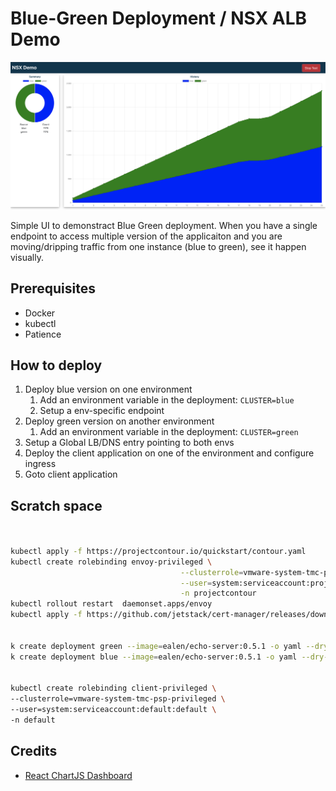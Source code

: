 # Blue-Green Deployment / NSX ALB Demo

![Screenshot](images/screenshot.png)

Simple UI to demonstract Blue Green deployment. 
When you have a single endpoint to access multiple version of the applicaiton and you are moving/dripping traffic from one instance (blue to green), see it happen visually.

## Prerequisites

- Docker
- kubectl
- Patience


## How to deploy

1. Deploy blue version on one environment
    1. Add an environment variable in the deployment: `CLUSTER=blue`
    1. Setup a env-specific endpoint
1. Deploy green version on another environment
    1. Add an environment variable in the deployment: `CLUSTER=green`
1. Setup a Global LB/DNS entry pointing to both envs
1. Deploy the client application on one of the environment and configure ingress
1. Goto client application

## Scratch space

```bash


kubectl apply -f https://projectcontour.io/quickstart/contour.yaml
kubectl create rolebinding envoy-privileged \
                                      --clusterrole=vmware-system-tmc-psp-privileged \
                                      --user=system:serviceaccount:projectcontour:envoy \
                                      -n projectcontour
kubectl rollout restart  daemonset.apps/envoy                   
kubectl apply -f https://github.com/jetstack/cert-manager/releases/download/v1.4.0/cert-manager.yaml


k create deployment green --image=ealen/echo-server:0.5.1 -o yaml --dry-run=client >  green.yaml
k create deployment blue --image=ealen/echo-server:0.5.1 -o yaml --dry-run=client >  blue.yaml


kubectl create rolebinding client-privileged \
--clusterrole=vmware-system-tmc-psp-privileged \
--user=system:serviceaccount:default:default \
-n default
```

## Credits

- [React ChartJS Dashboard](https://www.createwithdata.com/react-chartjs-dashboard/)
